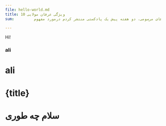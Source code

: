 ```yaml
---
file: hello-world.md
title: 10 ویژگی عرفان مولایی
sum:         خب سلام، امیدوارم که حالتون خوب باشه و همچین چیز های مرسومی، دو هفته پیش یک پادکستی منتشر کردم درمورد مفهوم MVP ، ایده این بود

---
```


Hi!

### ali

# ali

# {title}



# سلام چه طوری